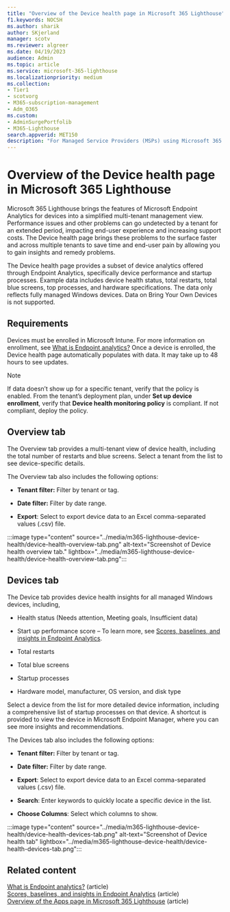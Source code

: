 ```yaml
---
title: "Overview of the Device health page in Microsoft 365 Lighthouse"
f1.keywords: NOCSH
ms.author: sharik
author: SKjerland
manager: scotv
ms.reviewer: algreer
ms.date: 04/19/2023
audience: Admin
ms.topic: article
ms.service: microsoft-365-lighthouse
ms.localizationpriority: medium
ms.collection:
- Tier1
- scotvorg
- M365-subscription-management
- Adm_O365
ms.custom:
- AdminSurgePortfolib
- M365-Lighthouse                         
search.appverid: MET150
description: "For Managed Service Providers (MSPs) using Microsoft 365 Lighthouse, learn how to view device health insights."
---
```


# Overview of the Device health page in Microsoft 365 Lighthouse

Microsoft 365 Lighthouse brings the features of Microsoft Endpoint Analytics for devices into a simplified multi-tenant management view. Performance issues and other problems can go undetected by a tenant for an extended period, impacting end-user experience and increasing support costs. The Device health page brings these problems to the surface faster and across multiple tenants to save time and end-user pain by allowing you to gain insights and remedy problems.

The Device health page provides a subset of device analytics offered through Endpoint Analytics, specifically device performance and startup processes. Example data includes device health status, total restarts, total blue screens, top processes, and hardware specifications. The data only reflects fully managed Windows devices. Data on Bring Your Own Devices is not supported.

## Requirements

Devices must be enrolled in Microsoft Intune. For more information on enrollment, see [What is Endpoint analytics?](/mem/analytics/overview) Once a device is enrolled, the Device health page automatically populates with data. It may take up to 48 hours to see updates.


> [!NOTE]
> If data doesn’t show up for a specific tenant, verify that the policy is enabled. From the tenant’s deployment plan, under **Set up device enrollment**, verify that **Device health monitoring policy** is compliant. If not compliant, deploy the policy.

## Overview tab

The Overview tab provides a multi-tenant view of device health, including the total number of restarts and blue screens. Select a tenant from the list to see device-specific details.

The Overview tab also includes the following options:

- **Tenant filter:** Filter by tenant or tag.

- **Date filter:** Filter by date range.

- **Export**: Select to export device data to an Excel comma-separated values (.csv) file.

:::image type="content" source="../media/m365-lighthouse-device-health/device-health-overview-tab.png" alt-text="Screenshot of Device health overview tab." lightbox="../media/m365-lighthouse-device-health/device-health-overview-tab.png":::

## Devices tab

The Device tab provides device health insights for all managed Windows devices, including,

- Health status (Needs attention, Meeting goals, Insufficient data)

- Start up performance score – To learn more, see [Scores, baselines, and insights in Endpoint Analytics](/mem/analytics/scores).

- Total restarts

- Total blue screens

- Startup processes

- Hardware model, manufacturer, OS version, and disk type

Select a device from the list for more detailed device information, including a comprehensive list of startup processes on that device. A shortcut is provided to view the device in Microsoft Endpoint Manager, where you can see more insights and recommendations.

The Devices tab also includes the following options:

- **Tenant filter:** Filter by tenant or tag.

- **Date filter:** Filter by date range.

- **Export**: Select to export device data to an Excel comma-separated values (.csv) file.

- **Search**: Enter keywords to quickly locate a specific device in the list.

- **Choose Columns**: Select which columns to show.

:::image type="content" source="../media/m365-lighthouse-device-health/device-health-devices-tab.png" alt-text="Screenshot of Device health tab" lightbox="../media/m365-lighthouse-device-health/device-health-devices-tab.png":::


## Related content
[What is Endpoint analytics?](/mem/analytics/overview) (article)\
[Scores, baselines, and insights in Endpoint Analytics](/mem/analytics/scores) (article)\
[Overview of the Apps page in Microsoft 365 Lighthouse](m365-lighthouse-apps-page-overview.md) (article)
